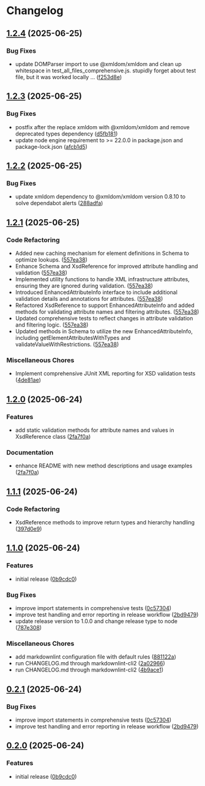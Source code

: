# Changelog

## [1.2.4](https://github.com/chemodun/xsd-lookup/compare/xsd-lookup@v1.2.3...xsd-lookup@v1.2.4) (2025-06-25)


### Bug Fixes

* update DOMParser import to use @xmldom/xmldom and clean up whitespace in test_all_files_comprehensive.js.  stupidly forget about test file, but it was worked locally ... ([f253d8e](https://github.com/chemodun/xsd-lookup/commit/f253d8e88f5e84ae44c6020eaa7121c937ca9760))

## [1.2.3](https://github.com/chemodun/xsd-lookup/compare/xsd-lookup@v1.2.2...xsd-lookup@v1.2.3) (2025-06-25)

### Bug Fixes

* postfix after the replace xmldom with @xmldom/xmldom and remove deprecated types dependency ([d5fb181](https://github.com/chemodun/xsd-lookup/commit/d5fb181d97962b9fda642fe345e85cdd95253dc9))
* update node engine requirement to &gt;= 22.0.0 in package.json and package-lock.json ([afcb1d5](https://github.com/chemodun/xsd-lookup/commit/afcb1d520b563bd386cfb455f212795dc2daa043))

## [1.2.2](https://github.com/chemodun/xsd-lookup/compare/xsd-lookup@v1.2.1...xsd-lookup@v1.2.2) (2025-06-25)

### Bug Fixes

* update xmldom dependency to @xmldom/xmldom version 0.8.10 to solve dependabot alerts ([288adfa](https://github.com/chemodun/xsd-lookup/commit/288adfa625c337ad4b2cd2b02702dc6d1f51d02c))

## [1.2.1](https://github.com/chemodun/xsd-lookup/compare/xsd-lookup@v1.2.0...xsd-lookup@v1.2.1) (2025-06-25)

### Code Refactoring

* Added new caching mechanism for element definitions in Schema to optimize lookups. ([557ea38](https://github.com/chemodun/xsd-lookup/commit/557ea381f20dd601a727b232a02da344ca424cac))
* Enhance Schema and XsdReference for improved attribute handling and validation ([557ea38](https://github.com/chemodun/xsd-lookup/commit/557ea381f20dd601a727b232a02da344ca424cac))
* Implemented utility functions to handle XML infrastructure attributes, ensuring they are ignored during validation. ([557ea38](https://github.com/chemodun/xsd-lookup/commit/557ea381f20dd601a727b232a02da344ca424cac))
* Introduced EnhancedAttributeInfo interface to include additional validation details and annotations for attributes. ([557ea38](https://github.com/chemodun/xsd-lookup/commit/557ea381f20dd601a727b232a02da344ca424cac))
* Refactored XsdReference to support EnhancedAttributeInfo and added methods for validating attribute names and filtering attributes. ([557ea38](https://github.com/chemodun/xsd-lookup/commit/557ea381f20dd601a727b232a02da344ca424cac))
* Updated comprehensive tests to reflect changes in attribute validation and filtering logic. ([557ea38](https://github.com/chemodun/xsd-lookup/commit/557ea381f20dd601a727b232a02da344ca424cac))
* Updated methods in Schema to utilize the new EnhancedAttributeInfo, including getElementAttributesWithTypes and validateValueWithRestrictions. ([557ea38](https://github.com/chemodun/xsd-lookup/commit/557ea381f20dd601a727b232a02da344ca424cac))

### Miscellaneous Chores

* Implement comprehensive JUnit XML reporting for XSD validation tests ([4de81ae](https://github.com/chemodun/xsd-lookup/commit/4de81aec940438ad14775d75b6d7aa41cdc658f5))

## [1.2.0](https://github.com/chemodun/xsd-lookup/compare/xsd-lookup@v1.1.1...xsd-lookup@v1.2.0) (2025-06-24)

### Features

* add static validation methods for attribute names and values in XsdReference class ([2fa7f0a](https://github.com/chemodun/xsd-lookup/commit/2fa7f0a1afb8718c6380a6b7ed8de3352034afba))

### Documentation

* enhance README with new method descriptions and usage examples ([2fa7f0a](https://github.com/chemodun/xsd-lookup/commit/2fa7f0a1afb8718c6380a6b7ed8de3352034afba))

## [1.1.1](https://github.com/chemodun/xsd-lookup/compare/xsd-lookup@v1.1.0...xsd-lookup@v1.1.1) (2025-06-24)

### Code Refactoring

* XsdReference methods to improve return types and hierarchy handling ([397d0e9](https://github.com/chemodun/xsd-lookup/commit/397d0e9a1bb86f3aa030ec99ec7cdb7e181c805a))

## [1.1.0](https://github.com/chemodun/xsd-lookup/compare/xsd-lookup@v1.0.0...xsd-lookup@v1.1.0) (2025-06-24)

### Features

* initial release ([0b9cdc0](https://github.com/chemodun/xsd-lookup/commit/0b9cdc011961be13fde0734b6944886faa490956))

### Bug Fixes

* improve import statements in comprehensive tests ([0c57304](https://github.com/chemodun/xsd-lookup/commit/0c57304c685dc7506e4dc0565832428be52508cb))
* improve test handling and error reporting in release workflow ([2bd9479](https://github.com/chemodun/xsd-lookup/commit/2bd9479be9aa4c077446ee571c5673ea98fb362c))
* update release version to 1.0.0 and change release type to node ([787e308](https://github.com/chemodun/xsd-lookup/commit/787e308ecfca800d3599700a6a0c428a5da4c3b2))

### Miscellaneous Chores

* add markdownlint configuration file with default rules ([881122a](https://github.com/chemodun/xsd-lookup/commit/881122a0f8d930ab8d6406c3986fd884bb23464e))
* run CHANGELOG.md through markdownlint-cli2 ([2a02966](https://github.com/chemodun/xsd-lookup/commit/2a029660ce2398b97078b3fc9cd8255c69c9440d))
* run CHANGELOG.md through markdownlint-cli2 ([4b9ace1](https://github.com/chemodun/xsd-lookup/commit/4b9ace159ab6758c02eaf7d11725b3f82c0c0a1f))

## [0.2.1](https://github.com/chemodun/xsd-lookup/compare/v0.2.0...v0.2.1) (2025-06-24)

### Bug Fixes

* improve import statements in comprehensive tests ([0c57304](https://github.com/chemodun/xsd-lookup/commit/0c57304c685dc7506e4dc0565832428be52508cb))
* improve test handling and error reporting in release workflow ([2bd9479](https://github.com/chemodun/xsd-lookup/commit/2bd9479be9aa4c077446ee571c5673ea98fb362c))

## [0.2.0](https://github.com/chemodun/xsd-lookup/compare/v0.1.0...v0.2.0) (2025-06-24)

### Features

* initial release ([0b9cdc0](https://github.com/chemodun/xsd-lookup/commit/0b9cdc011961be13fde0734b6944886faa490956))
